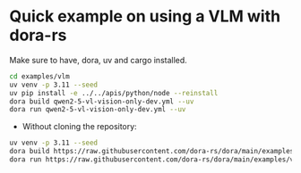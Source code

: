 # Quick example on using a VLM with dora-rs

Make sure to have, dora, uv and cargo installed.

```bash
cd examples/vlm
uv venv -p 3.11 --seed
uv pip install -e ../../apis/python/node --reinstall
dora build qwen2-5-vl-vision-only-dev.yml --uv
dora run qwen2-5-vl-vision-only-dev.yml --uv
```

- Without cloning the repository:

```bash
uv venv -p 3.11 --seed
dora build https://raw.githubusercontent.com/dora-rs/dora/main/examples/vlm/qwenvl.yml --uv
dora run https://raw.githubusercontent.com/dora-rs/dora/main/examples/vlm/qwenvl.yml --uv
```
